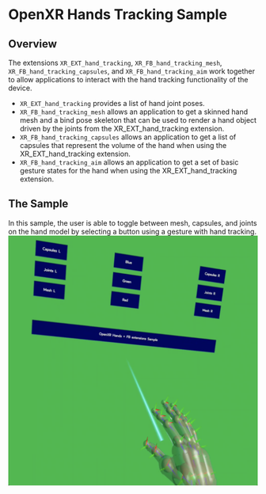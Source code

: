 # OpenXR Hands Tracking Sample

## Overview
The extensions `XR_EXT_hand_tracking`, `XR_FB_hand_tracking_mesh`, `XR_FB_hand_tracking_capsules`, and `XR_FB_hand_tracking_aim` work together to allow applications to interact with the hand tracking functionality of the device.

* `XR_EXT_hand_tracking` provides a list of hand joint poses.
* `XR_FB_hand_tracking_mesh` allows an application to get a skinned hand mesh and a bind pose skeleton that can be used to render a hand object driven by the joints from the XR_EXT_hand_tracking extension.
* `XR_FB_hand_tracking_capsules` allows an application to get a list of capsules that represent the volume of the hand when using the XR_EXT_hand_tracking extension.
* `XR_FB_hand_tracking_aim` allows an application to get a set of basic gesture states for the hand when using the XR_EXT_hand_tracking extension.

## The Sample
In this sample, the user is able to toggle between mesh, capsules, and joints on the hand model by selecting a button using a gesture with hand tracking.
![screen_shot](images/screen_shot.png)
